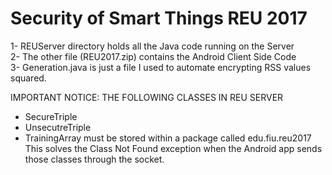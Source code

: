# Security of Smart Things REU 2017  
1- REUServer directory holds all the Java code running on the Server  
2- The other file (REU2017.zip) contains the Android Client Side Code  
3- Generation.java is just a file I used to automate encrypting RSS values squared.

IMPORTANT NOTICE:
THE FOLLOWING CLASSES IN REU SERVER
- SecureTriple
- UnsecutreTriple
- TrainingArray
must be stored within a package called edu.fiu.reu2017
This solves the Class Not Found exception when the Android app sends those classes through the socket.
